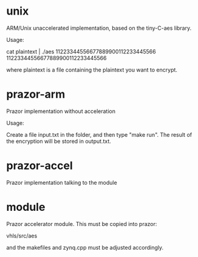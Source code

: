 unix
======

ARM/Unix unaccelerated implementation, based on the tiny-C-aes library.

Usage:

cat plaintext | ./aes 11223344556677889900112233445566 11223344556677889900112233445566

where plaintext is a file containing the plaintext you want to encrypt.

prazor-arm
======

Prazor implementation without acceleration

Usage:

Create a file input.txt in the folder, and then type "make run". The result of the encryption will be stored in output.txt.

prazor-accel
======

Prazor implementation talking to the module


module
======

Prazor accelerator module. This must be copied into prazor:

vhls/src/aes

and the makefiles and zynq.cpp must be adjusted accordingly.


